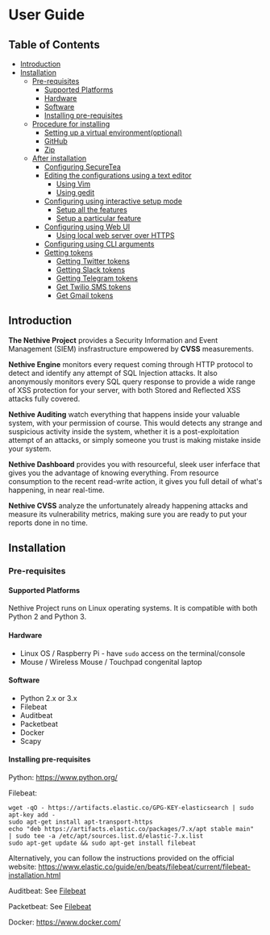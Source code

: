 ﻿# User Guide

## Table of Contents

- [Introduction](#introduction)
- [Installation](#installation)
  - [Pre-requisites](#pre-requisites)
    - [Supported Platforms](#supported-platforms)
    - [Hardware](#hardware)
    - [Software](#software)
    - [Installing pre-requisites](#installing-pre-requisites)
  - [Procedure for installing](#procedure-for-installing)
    * [Setting up a virtual environment(optional)](#setting-up-a-virtual-environment)
    * [GitHub](#github)
    * [Zip](#zip)
  - [After installation](#after-installation)
    *  [Configuring SecureTea](#configuring-securetea)
      -  [Editing the configurations using a text editor](#editing-the-configurations-using-a-text-editor)
          -  [Using Vim](#using-vim)
	     -  [Using gedit](#using-gedit)
      -  [Configuring using interactive setup mode](#configuring-using-interactive-setup-mode)
          - [Setup all the features](#setup-all-the-features)
	     - [Setup a particular feature](#setup-a-particular-feature)
      -  [Configuring using Web UI](#configuring-using-web-ui)
          - [Using local web server over HTTPS](/doc/en-US/web_https.md)
      -  [Configuring using CLI arguments](#configuring-using-cli-arguments)
    *  [Getting tokens](#getting-tokens)
        -  [Getting Twitter tokens](#getting-twitter-tokens)
	   -  [Getting Slack tokens](#getting-slack-tokens)
	   -  [Getting Telegram tokens](#getting-telegram-tokens)
        -  [Get Twilio SMS tokens](#getting-twilio-sms-tokens)
	   - [Get Gmail tokens](#getting-gmail-tokens)

## Introduction

**The Nethive Project** provides a Security Information and Event Management (SIEM) insfrastructure empowered by **CVSS** measurements. 

**Nethive Engine** monitors every request coming through HTTP protocol to detect and identify any attempt of SQL Injection attacks. It also anonymously monitors every SQL query response to provide a wide range of XSS protection for your server, with both Stored and Reflected XSS attacks fully covered.

**Nethive Auditing** watch everything that happens inside your valuable system, with your permission of course. This would detects any strange and suspicious activity inside the system, whether it is a post-exploitation attempt of an attacks, or simply someone you trust is making mistake inside your system.

**Nethive Dashboard** provides you with resourceful, sleek user inferface that gives you the advantage of knowing everything. From resource consumption to the recent read-write action, it gives you full detail of what's happening, in near real-time.

**Nethive CVSS** analyze the unfortunately already happening attacks and measure its vulnerability metrics, making sure you are ready to put your reports done in no time.


## Installation

### Pre-requisites

#### Supported Platforms
Nethive Project runs on Linux operating systems. It is compatible with both Python 2 and Python 3.

#### Hardware
-  Linux OS / Raspberry Pi - have `sudo` access on the terminal/console
-  Mouse / Wireless Mouse / Touchpad congenital laptop

#### Software
-  Python 2.x or 3.x
-  Filebeat
-  Auditbeat
-  Packetbeat
-  Docker
-  Scapy

#### Installing pre-requisites
Python:
https://www.python.org/

Filebeat:

    wget -qO - https://artifacts.elastic.co/GPG-KEY-elasticsearch | sudo apt-key add -
    sudo apt-get install apt-transport-https
    echo "deb https://artifacts.elastic.co/packages/7.x/apt stable main"  | sudo tee -a /etc/apt/sources.list.d/elastic-7.x.list
    sudo apt-get update && sudo apt-get install filebeat

Alternatively, you can follow the instructions provided on the official website: https://www.elastic.co/guide/en/beats/filebeat/current/filebeat-installation.html

Auditbeat:
See [Filebeat](#filebeat)

Packetbeat:
See [Filebeat](#filebeat)

Docker:
https://www.docker.com/


